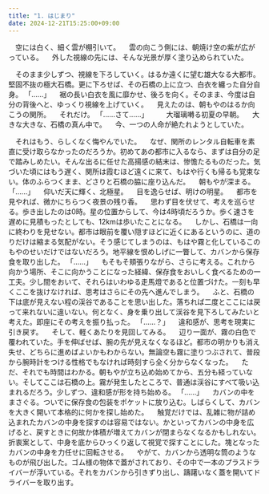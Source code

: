 ```yaml
---
title: "1. はじまり"
date: 2024-12-21T15:25:00+09:00
---
```

　空には白く、細く雲が棚引いて。
　雲の向こう側には、朝焼け空の紫が広がっている。
　外した視線の先には、そんな光景が厚く塗り込められていた。

　そのまま少しずつ、視線を下ろしていく。はるか遠くに望む雄大なる大都市。堅固不抜の極大石橋。更に下ろせば、その石橋の上に立つ、白衣を纏った自分自身。
「……」
　裾の長い白衣を風に靡かせ、後ろを向く。そのまま、今度は自分の背後へと、ゆっくり視線を上げていく。
　見えたのは、朝もやのはるか向こうの関所。
　それだけ。
「……さて……」
　
　大瑠璃囀る初夏の早朝。
　大きな大きな、石橋の真ん中で。
　今、一つの人命が絶たれようとしていた。


　それはもう、らしくなく悔やんでいた。
　なぜ、関所のレンタル自転車を素直に受け取らなかったのだろうか。初めてあの都市に入るなら、まずは自分の足で踏みしめたい。そんな出るに任せた高揚感の結末は、惨憺たるものだった。気づいた頃にはもう遅く、関所は霞むほど遠くに来て、もはや行くも帰るも覚束ない。体のふらつくまま、どさりと石橋の脇に座り込んだ。
　朝もやが深まる。
「……」
　仰いだ天に輝く、北極星。
　目を逸らせば、明けの明星。
　都市を見やれば、微かにちらつく夜景の残り香。
　思わず目を伏せて、考えを巡らせる。歩き出したのは0時。星の位置からして、今は4時頃だろうか。歩く速さを遅めに見積もったとしても、12kmは歩いたことになる。
　しかし、石橋は一向に終わりを見せない。都市は眼前を覆い隠すほどに近くにあるというのに、道のりだけは縮まる気配がない。そう感じてしまうのは、もはや霧と化しているこのもやのせいだけではないだろう。地平線を恨めしげに一瞥して、カバンから保存食を取り出した。
「……」
　もそもそ頬張りながら、さらに考える。これから向かう場所、そこに向かうことになった経緯、保存食をおいしく食べるための一工夫。少し間をおいて、それらはいわゆる走馬燈であると位置づけた。一刻も早くここを抜けなければ、思考はさらにその先へ進んでしまう。
　ふと、石橋の下は底が見えない程の渓谷であることを思い出した。落ちれば二度とここには戻って来れないに違いない。何となく、身を乗り出して渓谷を見下ろしてみたいと考えた。即座にその考えを振り払った。
「……？」
　違和感が、思考を現実に引き戻す。
　そして、軽くあたりを見回してみる。
　辺り一面が、霧の白色で覆われていた。手を伸ばせば、腕の先が見えなくなるほど。都市の明かりも消え失せ、どちらに進めばよいかもわからない。無論空も霧に塗りつぶされて、普段から腕時計をつける性格でもなければ時刻すら全く分からなくなった。
　ただ、それでも時間はわかる。朝もやが立ち込め始めてから、五分も経っていない。そしてここは石橋の上。霧が発生したところで、普通は渓谷にすべて吸い込まれるだろう。少しずつ、違和感が形を持ち始める。
「……」
　カバンの中をまさぐる。ついでに保存食の包装をポケットに放り込む。しばらくして、カバンを大きく開いて本格的に何かを探し始めた。
　触覚だけでは、乱雑に物が詰め込まれたカバンの中身を探すのは容易ではない。かといってカバンの中身を広げると、戻すときに何故か体積が増えてカバンが閉まらなくなるかもしれない。折衷案として、中身を底からひっくり返して視覚で探すことにした。塊となったカバンの中身を力任せに回転させる。
　やがて、カバンから透明な筒のようなものが飛び出した。ゴム様の物体で蓋がされており、その中で一本のプラスドライバーが浮いている。それをカバンから引きずり出し、躊躇いなく蓋を開いてドライバーを取り出す。

